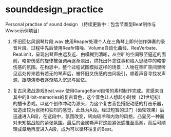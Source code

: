# sounddesign_practice
Personal practise of sound design （持续更新中：包含节奏型Beat制作与Wwise示例项目）

1. 怀旧回忆风钢琴片段.wav
   使用Reaper处理个人在三角琴上即兴创作弹奏的录音片段。过程中先后使用Reafir降噪、Volume自动化曲线、ReaVerbate、ReaLimit，呈现出琴声由远及近、由模糊到清晰，从空旷的空间移至逼近的面前，略带伤感的旋律被强调再逐渐淡出，烘托出怀念往事和陷入思绪中的略带伤感的氛围。在构思中，整个过程试图模拟这样的场景：人物在空旷空间里听见远处传来若有若无的琴声后，被怀旧又伤感的曲风吸引，顺着声音寻找发声源，跟随演奏者逐渐陷入沉思与回忆。

2. 复古风激战游戏Beat.wav
   使用GarageBand自带的素材制作完成。灵感来自其中的8-bit-memories的复古音色，这个音色让人想起小时候（21世纪初）的插卡游戏。以这个创作冲动为源头，为这个复古音色搭配动感的打击乐器，营造出较为张扬和狂烈的感觉，此处为A段。经过短暂的过门（齿轮效果）后迅速进入B段，在这段中，氛围改变，转向较冷和内敛的风格，凸显另一种面对未知挑战般的紧张氛围。最后的金属嘶声将这股紧张感推至高潮，而后可顺理成章地再度进入A段，成为可以循环往复的Beat。
